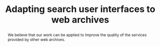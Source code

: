 ---
abstract: We believe that our work can be applied to improve the quality of the services
  provided by other web archives.
creators:
- Cruz, David
- Gomes, Daniel
date: null
document_url: https://services.phaidra.univie.ac.at/api/object/o:377376/download
grand_parent: iPRES
institutions: []
keywords:
- lisbon
landing_page_url: https://phaidra.univie.ac.at/o:377376
language: eng
layout: publication
license: CC BY-SA 2.0 AT
notes_url: null
parent: iPRES 2013
publication_type: paper
size: 477785
slides_url: null
source_name: iPRES
title: Adapting search user interfaces to web archives
year: 2013
---